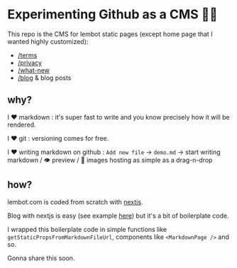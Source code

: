 # Experimenting Github as a CMS 🧑‍🔬

This repo is the CMS for lembot static pages (except home page that I wanted highly customized):
- [/terms](https://lembot.com/terms)
- [/privacy](https://lembot.com/privacy)
- [/what-new](https://lembot.com/whats-new)
- [/blog](https://lembot.com/blog) & blog posts

## why?

I ❤️ markdown : it's super fast to write and you know precisely how it will be rendered.

I ❤️ git : versioning comes for free.

I ❤️ writing markdown on github : `Add new file` -> `demo.md` -> start writing markdown / 👁️ preview / 💾 images hosting as simple as a drag-n-drop

## how?

lembot.com is coded from scratch with [nextjs](https://nextjs.org/).

Blog with nextjs is easy (see example [here](https://github.com/vercel/next.js/tree/canary/examples/blog-starter-typescript)) but it's a bit of boilerplate code.

I wrapped this boilerplate code in simple functions like `getStaticPropsFromMarkdownFileUrl`, components like `<MarkdownPage />` and so.

Gonna share this soon.

